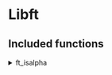 # Libft

## Included functions

<details>
<summary>ft_isalpha</summary>

```
Prototype:
	int ft_isalpha(int c)
	
This function determines if a given character is alphabetic by checking if it falls within the range of uppercase or lowercase letters and returns 1 if it is alphabetic, and 0 if it is not.
```
</details>